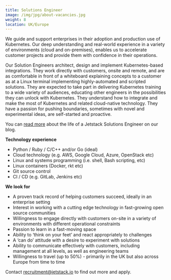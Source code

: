 ```yaml
---
title: Solutions Engineer
image: /img/jpg/about-vacancies.jpg
weight: 8
location: UK/Europe
---
```


We guide and support enterprises in their adoption and production use of Kubernetes. Our deep understanding and real-world experience in a variety of environments (cloud and on-premises), enables us to accelerate customer projects and provide them with confidence in their operations.

Our Solution Engineers architect, design and implement Kubernetes-based integrations. They work directly with customers, onsite and remote, and are as comfortable in front of a whiteboard explaining concepts to a customer as at a Linux terminal implementing highly-automated and scripted solutions. They are expected to take part in delivering Kubernetes training to a wide variety of audiences, educating other engineers in the possibilities they can unlock with Kubernetes. They understand how to integrate and make the most of Kubernetes and related cloud-native technology. They have a passion for pushing boundaries, sometimes with novel and experimental ideas, are self-started and proactive.

You can [read more](https://blog.jetstack.io/blog/day-in-the-life/) about the life of a Jetstack Solutions Engineer on our blog. 

**Technology experience**

* Python / Ruby / C/C++ and/or Go (ideal)
* Cloud technology (e.g. AWS, Google Cloud, Azure, OpenStack etc)
* Linux and systems programming (i.e. shell, Bash scripting, etc)
* Linux containers (Docker, rkt etc)
* Git source control
* CI / CD (e.g. GitLab, Jenkins etc)

**We look for**

* A proven track record of helping customers succeed, ideally in an enterprise setting
* Interest in working with a cutting edge technology in fast-growing open source communities
* Willingness to engage directly with customers on-site in a variety of environments with different operational constraints
* Passion to learn in a fast-moving space
* Ability to ‘think on your feet’ and react appropriately to challenges
* A ‘can do’ attitude with a desire to experiment with solutions
* Ability to communicate effectively with customers, including management at all levels, as well as engineering teams
* Willingness to travel (up to 50%) - primarily in the UK but also across Europe from time to time


Contact <a href="mailto:recruitment@jetstack.io">recruitment@jetstack.io</a> to find out more and apply.